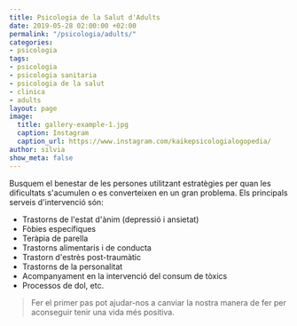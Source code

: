 ```yaml
---
title: Psicologia de la Salut d'Adults
date: 2019-05-28 02:00:00 +02:00
permalink: "/psicologia/adults/"
categories:
- psicologia
tags:
- psicologia
- psicologia sanitaria
- psicologia de la salut
- clinica
- adults
layout: page
image:
  title: gallery-example-1.jpg
  caption: Instagram
  caption_url: https://www.instagram.com/kaikepsicologialogopedia/
author: silvia
show_meta: false
---
```


Busquem el benestar de les persones utilitzant estratègies per quan les dificultats s'acumulen o es converteixen en un gran problema. Els principals serveis d'intervenció són:

* Trastorns de l'estat d'ànim (depressió i ansietat)
* Fòbies específiques
* Teràpia de parella
* Trastorns alimentaris i de conducta
* Trastorn d'estrès post-traumàtic
* Trastorns de la personalitat
* Acompanyament en la intervenció del consum de tòxics
* Processos de dol, etc.

> Fer el primer pas pot ajudar-nos a canviar la nostra manera de fer per aconseguir tenir una vida més positiva.
